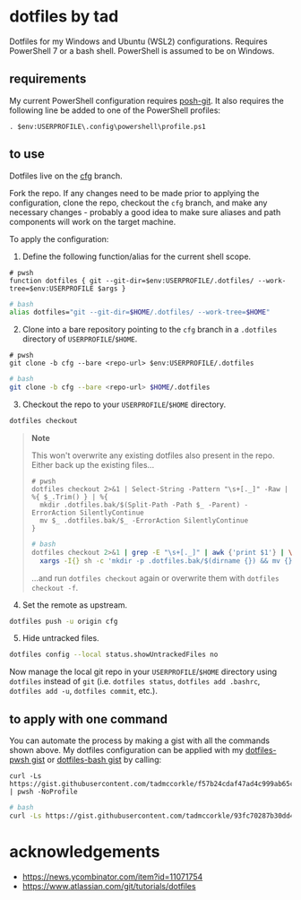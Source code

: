 # dotfiles by tad

Dotfiles for my Windows and Ubuntu (WSL2) configurations. Requires PowerShell 7 or a bash shell. PowerShell is assumed to be on Windows.

## requirements

My current PowerShell configuration requires [posh-git](https://github.com/dahlbyk/posh-git). It also requires the following line be added to one of the PowerShell profiles:

```pwsh
. $env:USERPROFILE\.config\powershell\profile.ps1
```

## to use

Dotfiles live on the [cfg](https://github.com/tadmccorkle/dotfiles/tree/cfg) branch.

Fork the repo. If any changes need to be made prior to applying the configuration, clone the repo, checkout the `cfg` branch, and make any necessary changes - probably a good idea to make sure aliases and path components will work on the target machine.

To apply the configuration:

1. Define the following function/alias for the current shell scope.

```pwsh
# pwsh
function dotfiles { git --git-dir=$env:USERPROFILE/.dotfiles/ --work-tree=$env:USERPROFILE $args }
```

```sh
# bash
alias dotfiles="git --git-dir=$HOME/.dotfiles/ --work-tree=$HOME"
```

2. Clone into a bare repository pointing to the `cfg` branch in a `.dotfiles` directory of `USERPROFILE`/`$HOME`.

```pwsh
# pwsh
git clone -b cfg --bare <repo-url> $env:USERPROFILE/.dotfiles
```

```sh
# bash
git clone -b cfg --bare <repo-url> $HOME/.dotfiles
```

3. Checkout the repo to your `USERPROFILE`/`$HOME` directory.

```sh
dotfiles checkout
```

> **Note**
>
> This won't overwrite any existing dotfiles also present in the repo. Either back up the existing files...
> ```pwsh
> # pwsh
> dotfiles checkout 2>&1 | Select-String -Pattern "\s+[._]" -Raw | %{ $_.Trim() } | %{
>   mkdir .dotfiles.bak/$(Split-Path -Path $_ -Parent) -ErrorAction SilentlyContinue
>   mv $_ .dotfiles.bak/$_ -ErrorAction SilentlyContinue
> }
> ```
> ```sh
> # bash
> dotfiles checkout 2>&1 | grep -E "\s+[._]" | awk {'print $1'} | \
>   xargs -I{} sh -c 'mkdir -p .dotfiles.bak/$(dirname {}) && mv {} .dotfiles.bak/{}'
> ```
> ...and run `dotfiles checkout` again or overwrite them with `dotfiles checkout -f`.

4. Set the remote as upstream.

```sh
dotfiles push -u origin cfg
```

5. Hide untracked files.

```sh
dotfiles config --local status.showUntrackedFiles no
```

Now manage the local git repo in your `USERPROFILE`/`$HOME` directory using `dotfiles` instead of `git` (i.e. `dotfiles status`, `dotfiles add .bashrc`, `dotfiles add -u`, `dotfiles commit`, etc.).

## to apply with one command

You can automate the process by making a gist with all the commands shown above. My dotfiles configuration can be applied with my [dotfiles-pwsh gist](https://gist.github.com/tadmccorkle/f57b24cdaf47ad4c999ab65c92db0244) or [dotfiles-bash gist](https://gist.github.com/tadmccorkle/93fc70287b30dd4e3985f8e8e41862a8) by calling:

```pwsh
curl -Ls https://gist.githubusercontent.com/tadmccorkle/f57b24cdaf47ad4c999ab65c92db0244/raw | pwsh -NoProfile
```

```sh
# bash
curl -Ls https://gist.githubusercontent.com/tadmccorkle/93fc70287b30dd4e3985f8e8e41862a8/raw | /bin/bash
```

# acknowledgements

- https://news.ycombinator.com/item?id=11071754
- https://www.atlassian.com/git/tutorials/dotfiles
